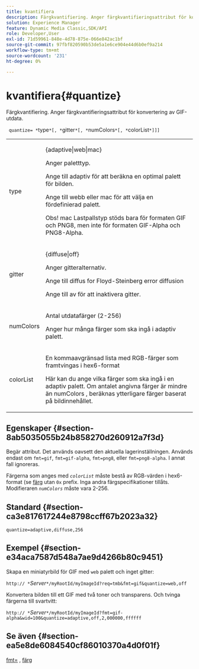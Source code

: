 ```yaml
---
title: kvantifiera
description: Färgkvantifiering. Anger färgkvantifieringsattribut för konvertering av GIF-utdata.
solution: Experience Manager
feature: Dynamic Media Classic,SDK/API
role: Developer,User
exl-id: 71d59961-848e-4d78-875e-066e842ac1bf
source-git-commit: 97fbf820590b53de5a1e6ce904e44d6b0ef9a214
workflow-type: tm+mt
source-wordcount: '231'
ht-degree: 0%

---
```


# kvantifiera{#quantize}

Färgkvantifiering. Anger färgkvantifieringsattribut för konvertering av GIF-utdata.

` quantize= *`type`*[, *`gitter`*[, *`numColors`*[, *`colorList`*]]]`

<table id="table_A669A9058C8043A5BAE80B03A13B015B"> 
 <tbody> 
  <tr> 
   <td colname="col1"> <p> <span class="codeph"> <span class="varname"> type </span> </span> </p> </td> 
   <td colname="col2"> <p> <span class="codeph"> {adaptive|web|mac} </span> </p> <p>Anger paletttyp. </p> <p>Ange till <span class="codeph"> adaptiv </span> för att beräkna en optimal palett för bilden. </p> <p>Ange till <span class="codeph"> webb </span> eller <span class="codeph"> mac </span> för att välja en fördefinierad palett. </p> <p> <p>Obs! <span class="codeph"> mac </span> Lastpallstyp stöds bara för formaten GIF och PNG8, men inte för formaten GIF-Alpha och PNG8-Alpha.</p> </p> </td> 
  </tr> 
  <tr> 
   <td colname="col1"> <p> <span class="codeph"> <span class="varname"> gitter </span> </span> </p> </td> 
   <td colname="col2"> <p> <span class="codeph"> {diffuse|off} </span> </p> <p>Anger gitteralternativ. </p> <p>Ange till <span class="codeph"> diffus </span> for Floyd-Steinberg error diffusion </p> <p>Ange till <span class="codeph"> av </span> för att inaktivera gitter.</p> </td> 
  </tr> 
  <tr> 
   <td colname="col1"> <p> <span class="codeph"> <span class="varname"> numColors </span> </span> </p> </td> 
   <td colname="col2"> <p>Antal utdatafärger (2-256) </p> <p>Anger hur många färger som ska ingå i <span class="codeph"> adaptiv </span> palett.</p> </td> 
  </tr> 
  <tr> 
   <td colname="col1"> <p> <span class="codeph"> <span class="varname"> colorList </span> </span> </p> </td> 
   <td colname="col2"> <p>En kommaavgränsad lista med RGB-färger som framtvingas i hex6-format </p> <p>Här kan du ange vilka färger som ska ingå i en <span class="codeph"> adaptiv </span> palett. Om antalet angivna färger är mindre än <span class="codeph"> <span class="varname"> numColors </span> </span>, beräknas ytterligare färger baserat på bildinnehållet.</p> </td> 
  </tr> 
 </tbody> 
</table>

## Egenskaper {#section-8ab5035055b24b858270d260912a7f3d}

Begär attribut. Det används oavsett den aktuella lagerinställningen. Används endast om `fmt=gif`, `fmt=gif-alpha`, `fmt=png8`, eller `fmt=png8-alpha`. I annat fall ignoreras.

Färgerna som anges med *`colorList`* måste bestå av RGB-värden i hex6-format (se [färg](/help/aem-is-ir-api/is-api/http-ref/image-serving-api-ref/c-http-protocol-reference/c-command-reference/r-color-commandref.md) utan `0x` prefix. Inga andra färgspecifikationer tillåts. Modifieraren *`numColors`* måste vara 2-256.

## Standard {#section-ca3e817617244e8798ccff67b2023a32}

`quantize=adaptive,diffuse,256`

## Exempel {#section-e34aca7587d548a7ae9d4266b80c9451}

Skapa en miniatyrbild för GIF med `web` palett och inget gitter:

`http:// *`*Server*`*/myRootId/myImageId?req=tmb&fmt=gif&quantize=web,off`

Konvertera bilden till ett GIF med två toner och transparens. Och tvinga färgerna till svartvitt:

`http:// *`*Server*`*/myRootId/myImageId?fmt=gif-alpha&wid=100&quantize=adaptive,off,2,000000,ffffff`

## Se även {#section-ea5e8de6084540cf86010370a4d0f01f}

[fmt=](../../../../../is-api/http-ref/image-serving-api-ref/c-http-protocol-reference/c-command-reference/r-is-http-fmt.md#reference-cdf10043423b45ba9fe15157fb3ae37a) , [färg](/help/aem-is-ir-api/is-api/http-ref/image-serving-api-ref/c-http-protocol-reference/c-data-types/r-is-http-color.md)
